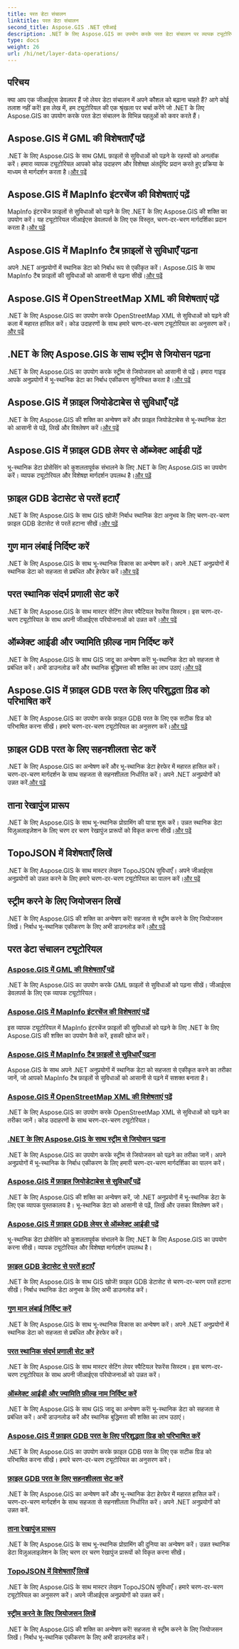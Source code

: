 ```yaml
---
title: परत डेटा संचालन
linktitle: परत डेटा संचालन
second_title: Aspose.GIS .NET एपीआई
description: .NET के लिए Aspose.GIS का उपयोग करके परत डेटा संचालन पर व्यापक ट्यूटोरियल खोजें। भू-स्थानिक डेटा को पढ़ना, हेरफेर करना और कल्पना करना सीखें।
type: docs
weight: 26
url: /hi/net/layer-data-operations/
---
```

## परिचय

क्या आप एक जीआईएस डेवलपर हैं जो लेयर डेटा संचालन में अपने कौशल को बढ़ाना चाहते हैं? आगे कोई तलाश नहीं करें! इस लेख में, हम ट्यूटोरियल की एक श्रृंखला पर चर्चा करेंगे जो .NET के लिए Aspose.GIS का उपयोग करके परत डेटा संचालन के विभिन्न पहलुओं को कवर करते हैं।

## Aspose.GIS में GML की विशेषताएँ पढ़ें
 .NET के लिए Aspose.GIS के साथ GML फ़ाइलों से सुविधाओं को पढ़ने के रहस्यों को अनलॉक करें। हमारा व्यापक ट्यूटोरियल आपको कोड उदाहरण और विशेषज्ञ अंतर्दृष्टि प्रदान करते हुए प्रक्रिया के माध्यम से मार्गदर्शन करता है।[और पढ़ें](./read-features-from-gml/)

## Aspose.GIS में MapInfo इंटरचेंज की विशेषताएं पढ़ें
 MapInfo इंटरचेंज फ़ाइलों से सुविधाओं को पढ़ने के लिए .NET के लिए Aspose.GIS की शक्ति का उपयोग करें। यह ट्यूटोरियल जीआईएस डेवलपर्स के लिए एक विस्तृत, चरण-दर-चरण मार्गदर्शिका प्रदान करता है।[और पढ़ें](./read-features-from-mapinfo-interchange/)

## Aspose.GIS में MapInfo टैब फ़ाइलों से सुविधाएँ पढ़ना
 अपने .NET अनुप्रयोगों में स्थानिक डेटा को निर्बाध रूप से एकीकृत करें। Aspose.GIS के साथ MapInfo टैब फ़ाइलों की सुविधाओं को आसानी से पढ़ना सीखें।[और पढ़ें](./read-features-from-mapinfo-tab/)

## Aspose.GIS में OpenStreetMap XML की विशेषताएं पढ़ें
 .NET के लिए Aspose.GIS का उपयोग करके OpenStreetMap XML से सुविधाओं को पढ़ने की कला में महारत हासिल करें। कोड उदाहरणों के साथ हमारे चरण-दर-चरण ट्यूटोरियल का अनुसरण करें।[और पढ़ें](./read-features-from-openstreetmap-xml/)

## .NET के लिए Aspose.GIS के साथ स्ट्रीम से जियोसन पढ़ना
 .NET के लिए Aspose.GIS का उपयोग करके स्ट्रीम से जियोजसन को आसानी से पढ़ें। हमारा गाइड आपके अनुप्रयोगों में भू-स्थानिक डेटा का निर्बाध एकीकरण सुनिश्चित करता है।[और पढ़ें](./read-geojson-from-stream/)

## Aspose.GIS में फ़ाइल जियोडेटाबेस से सुविधाएँ पढ़ें
 .NET के लिए Aspose.GIS की शक्ति का अन्वेषण करें और फ़ाइल जियोडेटाबेस से भू-स्थानिक डेटा को आसानी से पढ़ें, लिखें और विश्लेषण करें।[और पढ़ें](./read-features-from-file-geodatabase/)

## Aspose.GIS में फ़ाइल GDB लेयर से ऑब्जेक्ट आईडी पढ़ें
 भू-स्थानिक डेटा प्रोसेसिंग को कुशलतापूर्वक संभालने के लिए .NET के लिए Aspose.GIS का उपयोग करें। व्यापक ट्यूटोरियल और विशेषज्ञ मार्गदर्शन उपलब्ध है।[और पढ़ें](./read-object-id-from-file-gdb-layer/)

## फ़ाइल GDB डेटासेट से परतें हटाएँ
 .NET के लिए Aspose.GIS के साथ GIS खोजें! निर्बाध स्थानिक डेटा अनुभव के लिए चरण-दर-चरण फ़ाइल GDB डेटासेट से परतें हटाना सीखें।[और पढ़ें](./remove-layers-from-file-gdb-dataset/)

## गुण मान लंबाई निर्दिष्ट करें
 .NET के लिए Aspose.GIS के साथ भू-स्थानिक विकास का अन्वेषण करें। अपने .NET अनुप्रयोगों में स्थानिक डेटा को सहजता से प्रबंधित और हेरफेर करें।[और पढ़ें](./specify-attribute-value-length/)

## परत स्थानिक संदर्भ प्रणाली सेट करें
 .NET के लिए Aspose.GIS के साथ मास्टर सेटिंग लेयर स्पैटियल रेफरेंस सिस्टम। इस चरण-दर-चरण ट्यूटोरियल के साथ अपनी जीआईएस परियोजनाओं को उन्नत करें।[और पढ़ें](./set-layer-spatial-reference-system/)

## ऑब्जेक्ट आईडी और ज्यामिति फ़ील्ड नाम निर्दिष्ट करें
 .NET के लिए Aspose.GIS के साथ GIS जादू का अन्वेषण करें! भू-स्थानिक डेटा को सहजता से प्रबंधित करें। अभी डाउनलोड करें और स्थानिक बुद्धिमत्ता की शक्ति का लाभ उठाएं।[और पढ़ें](./specify-object-id-and-geometry-field-names/)

## Aspose.GIS में फ़ाइल GDB परत के लिए परिशुद्धता ग्रिड को परिभाषित करें
 .NET के लिए Aspose.GIS का उपयोग करके फ़ाइल GDB परत के लिए एक सटीक ग्रिड को परिभाषित करना सीखें। हमारे चरण-दर-चरण ट्यूटोरियल का अनुसरण करें।[और पढ़ें](./define-precision-grid-for-file-gdb-layer/)

## फ़ाइल GDB परत के लिए सहनशीलता सेट करें
.NET के लिए Aspose.GIS का अन्वेषण करें और भू-स्थानिक डेटा हेरफेर में महारत हासिल करें। चरण-दर-चरण मार्गदर्शन के साथ सहजता से सहनशीलता निर्धारित करें। अपने .NET अनुप्रयोगों को उन्नत करें.[और पढ़ें](./set-tolerances-for-file-gdb-layer/)

## ताना रेखापुंज प्रारूप
 .NET के लिए Aspose.GIS के साथ भू-स्थानिक प्रोग्रामिंग की यात्रा शुरू करें। उन्नत स्थानिक डेटा विज़ुअलाइज़ेशन के लिए चरण दर चरण रेखापुंज प्रारूपों को विकृत करना सीखें।[और पढ़ें](./warp-raster-formats/)

## TopoJSON में विशेषताएँ लिखें
 .NET के लिए Aspose.GIS के साथ मास्टर लेखन TopoJSON सुविधाएँ। अपने जीआईएस अनुप्रयोगों को उन्नत करने के लिए हमारे चरण-दर-चरण ट्यूटोरियल का पालन करें।[और पढ़ें](./write-features-to-topojson/)

## स्ट्रीम करने के लिए जियोजसन लिखें
 .NET के लिए Aspose.GIS की शक्ति का अन्वेषण करें! सहजता से स्ट्रीम करने के लिए जियोजसन लिखें। निर्बाध भू-स्थानिक एकीकरण के लिए अभी डाउनलोड करें।[और पढ़ें](./write-geojson-to-stream/)

## परत डेटा संचालन ट्यूटोरियल
### [Aspose.GIS में GML की विशेषताएँ पढ़ें](./read-features-from-gml/)
.NET के लिए Aspose.GIS का उपयोग करके GML फ़ाइलों से सुविधाओं को पढ़ना सीखें। जीआईएस डेवलपर्स के लिए एक व्यापक ट्यूटोरियल।
### [Aspose.GIS में MapInfo इंटरचेंज की विशेषताएं पढ़ें](./read-features-from-mapinfo-interchange/)
इस व्यापक ट्यूटोरियल में MapInfo इंटरचेंज फ़ाइलों की सुविधाओं को पढ़ने के लिए .NET के लिए Aspose.GIS की शक्ति का उपयोग कैसे करें, इसकी खोज करें।
### [Aspose.GIS में MapInfo टैब फ़ाइलों से सुविधाएँ पढ़ना](./read-features-from-mapinfo-tab/)
Aspose.GIS के साथ अपने .NET अनुप्रयोगों में स्थानिक डेटा को सहजता से एकीकृत करने का तरीका जानें, जो आपको MapInfo टैब फ़ाइलों से सुविधाओं को आसानी से पढ़ने में सशक्त बनाता है।
### [Aspose.GIS में OpenStreetMap XML की विशेषताएं पढ़ें](./read-features-from-openstreetmap-xml/)
.NET के लिए Aspose.GIS का उपयोग करके OpenStreetMap XML से सुविधाओं को पढ़ने का तरीका जानें। कोड उदाहरणों के साथ चरण-दर-चरण ट्यूटोरियल।
### [.NET के लिए Aspose.GIS के साथ स्ट्रीम से जियोसन पढ़ना](./read-geojson-from-stream/)
.NET के लिए Aspose.GIS का उपयोग करके स्ट्रीम से जियोजसन को पढ़ने का तरीका जानें। अपने अनुप्रयोगों में भू-स्थानिक के निर्बाध एकीकरण के लिए हमारी चरण-दर-चरण मार्गदर्शिका का पालन करें।
### [Aspose.GIS में फ़ाइल जियोडेटाबेस से सुविधाएँ पढ़ें](./read-features-from-file-geodatabase/)
.NET के लिए Aspose.GIS की शक्ति का अन्वेषण करें, जो .NET अनुप्रयोगों में भू-स्थानिक डेटा के लिए एक व्यापक पुस्तकालय है। भू-स्थानिक डेटा को आसानी से पढ़ें, लिखें और उसका विश्लेषण करें।
### [Aspose.GIS में फ़ाइल GDB लेयर से ऑब्जेक्ट आईडी पढ़ें](./read-object-id-from-file-gdb-layer/)
भू-स्थानिक डेटा प्रोसेसिंग को कुशलतापूर्वक संभालने के लिए .NET के लिए Aspose.GIS का उपयोग करना सीखें। व्यापक ट्यूटोरियल और विशेषज्ञ मार्गदर्शन उपलब्ध है।
### [फ़ाइल GDB डेटासेट से परतें हटाएँ](./remove-layers-from-file-gdb-dataset/)
.NET के लिए Aspose.GIS के साथ GIS खोजें! फ़ाइल GDB डेटासेट से चरण-दर-चरण परतें हटाना सीखें। निर्बाध स्थानिक डेटा अनुभव के लिए अभी डाउनलोड करें।
### [गुण मान लंबाई निर्दिष्ट करें](./specify-attribute-value-length/)
.NET के लिए Aspose.GIS के साथ भू-स्थानिक विकास का अन्वेषण करें। अपने .NET अनुप्रयोगों में स्थानिक डेटा को सहजता से प्रबंधित और हेरफेर करें।
### [परत स्थानिक संदर्भ प्रणाली सेट करें](./set-layer-spatial-reference-system/)
.NET के लिए Aspose.GIS के साथ मास्टर सेटिंग लेयर स्पैटियल रेफरेंस सिस्टम। इस चरण-दर-चरण ट्यूटोरियल के साथ अपनी जीआईएस परियोजनाओं को उन्नत करें।
### [ऑब्जेक्ट आईडी और ज्यामिति फ़ील्ड नाम निर्दिष्ट करें](./specify-object-id-and-geometry-field-names/)
.NET के लिए Aspose.GIS के साथ GIS जादू का अन्वेषण करें! भू-स्थानिक डेटा को सहजता से प्रबंधित करें। अभी डाउनलोड करें और स्थानिक बुद्धिमत्ता की शक्ति का लाभ उठाएं।
### [Aspose.GIS में फ़ाइल GDB परत के लिए परिशुद्धता ग्रिड को परिभाषित करें](./define-precision-grid-for-file-gdb-layer/)
.NET के लिए Aspose.GIS का उपयोग करके फ़ाइल GDB परत के लिए एक सटीक ग्रिड को परिभाषित करना सीखें। हमारे चरण-दर-चरण ट्यूटोरियल का अनुसरण करें।
### [फ़ाइल GDB परत के लिए सहनशीलता सेट करें](./set-tolerances-for-file-gdb-layer/)
.NET के लिए Aspose.GIS का अन्वेषण करें और भू-स्थानिक डेटा हेरफेर में महारत हासिल करें। चरण-दर-चरण मार्गदर्शन के साथ सहजता से सहनशीलता निर्धारित करें। अपने .NET अनुप्रयोगों को उन्नत करें.
### [ताना रेखापुंज प्रारूप](./warp-raster-formats/)
.NET के लिए Aspose.GIS के साथ भू-स्थानिक प्रोग्रामिंग की दुनिया का अन्वेषण करें। उन्नत स्थानिक डेटा विज़ुअलाइज़ेशन के लिए चरण दर चरण रेखापुंज प्रारूपों को विकृत करना सीखें।
### [TopoJSON में विशेषताएँ लिखें](./write-features-to-topojson/)
.NET के लिए Aspose.GIS के साथ मास्टर लेखन TopoJSON सुविधाएँ। हमारे चरण-दर-चरण ट्यूटोरियल का अनुसरण करें। अपने जीआईएस अनुप्रयोगों को उन्नत करें।
### [स्ट्रीम करने के लिए जियोजसन लिखें](./write-geojson-to-stream/)
.NET के लिए Aspose.GIS की शक्ति का अन्वेषण करें! सहजता से स्ट्रीम करने के लिए जियोजसन लिखें। निर्बाध भू-स्थानिक एकीकरण के लिए अभी डाउनलोड करें।